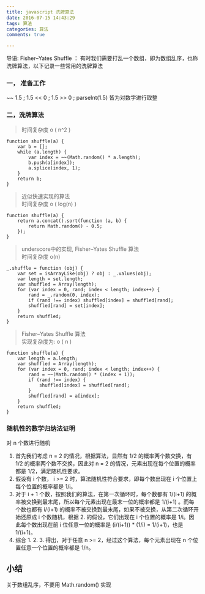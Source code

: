 ```yaml
---
title: javascript 洗牌算法
date: 2016-07-15 14:43:29
tags: 算法
categories: 算法
comments: true

---
```

导语:  Fisher–Yates Shuffle ： 有时我们需要打乱一个数组，即为数组乱序，也称洗牌算法，以下记录一些常用的洗牌算法
<!--more-->
### 一， 准备工作
~~ 1.5 ; 1.5 << 0 ; 1.5 >> 0 ; parseInt(1.5) 皆为对数字进行取整

### 二，洗牌算法
>  时间复杂度 o ( n^2 )

```
function shuffle(a) {
    var b = [];
    while (a.length) {
        var index = ~~(Math.random() * a.length);
        b.push(a[index]);
        a.splice(index, 1);
    }
    return b;
}
```

>  近似快速实现的算法  
>  时间复杂度 o ( log(n) )

```
function shuffle(a) {
    return a.concat().sort(function (a, b) {
        return Math.random() - 0.5;
    });
}
```

>  underscore中的实现, Fisher–Yates Shuffle 算法  
>  时间复杂度 o(n)

```
_.shuffle = function (obj) {
    var set = isArrayLike(obj) ? obj : _.values(obj);
    var length = set.length;
    var shuffled = Array(length);
    for (var index = 0, rand; index < length; index++) {
        rand = _.random(0, index);
        if (rand !== index) shuffled[index] = shuffled[rand];
        shuffled[rand] = set[index];
    }
    return shuffled;
}
```

>  Fisher–Yates Shuffle 算法  
>  实现复杂度为: o ( n )

```
function shuffle(a) {
    var length = a.length;
    var shuffled = Array(length);
    for (var index = 0, rand; index < length; index++) {
        rand = ~~(Math.random() * (index + 1));
        if (rand !== index) {
            shuffled[index] = shuffled[rand];
        }
        shuffled[rand] = a[index];
    }
    return shuffled;
}
```
### 随机性的数学归纳法证明
对 n 个数进行随机  

1. 首先我们考虑 n = 2 的情况，根据算法，显然有 1/2 的概率两个数交换，有 1/2 的概率两个数不交换，因此对 n = 2 的情况，元素出现在每个位置的概率都是 1/2，满足随机性要求。
2. 假设有 i 个数， i >= 2 时，算法随机性符合要求，即每个数出现在 i 个位置上每个位置的概率都是 1/i。
3. 对于 i + 1 个数，按照我们的算法，在第一次循环时，每个数都有 1/(i+1) 的概率被交换到最末尾，所以每个元素出现在最末一位的概率都是 1/(i+1) 。而每个数也都有 i/(i+1) 的概率不被交换到最末尾，如果不被交换，从第二次循环开始还原成 i 个数随机，根据 2. 的假设，它们出现在 i 个位置的概率是 1/i。因此每个数出现在前 i 位任意一位的概率是 (i/(i+1)) * (1/i) = 1/(i+1)，也是 1/(i+1)。
4. 综合 1. 2. 3. 得出，对于任意 n >= 2，经过这个算法，每个元素出现在 n 个位置任意一个位置的概率都是 1/n。

## 小结  
关于数组乱序，不要用 Math.random() 实现
